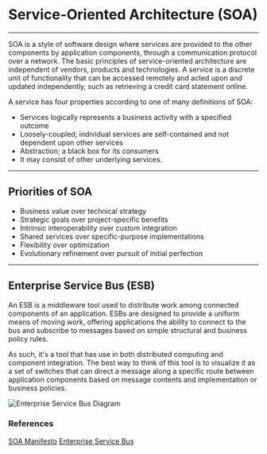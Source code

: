 # Service-Oriented Architecture (SOA)
---

SOA is a style of software design where services are provided to the other components by application components, through a communication protocol over a network. The basic principles of service-oriented architecture are independent of vendors, products and technologies. A service is a discrete unit of functionality that can be accessed remotely and acted upon and updated independently, such as retrieving a credit card statement online.

A service has four properties according to one of many definitions of SOA:

- Services logically represents a business activity with a specified outcome
- Loosely-coupled; individual services are self-contained and not dependent upon other services
- Abstraction; a black box for its consumers
- It may consist of other underlying services.

---
## Priorities of SOA

- Business value over technical strategy 
- Strategic goals over project-specific benefits 
- Intrinsic interoperability over custom integration 
- Shared services over specific-purpose implementations 
- Flexibility over optimization 
- Evolutionary refinement over pursuit of initial perfection

---
## Enterprise Service Bus (ESB)

An ESB is a middleware tool used to distribute work among connected components of an application. ESBs are designed to provide a uniform means of moving work, offering applications the ability to connect to the bus and subscribe to messages based on simple structural and business policy rules.

As such, it's a tool that has use in both distributed computing and component integration. The best way to think of this tool is to visualize it as a set of switches that can direct a message along a specific route between application components based on message contents and implementation or business policies.

![Enterprise Service Bus Diagram](https://www.hcltech.com/sites/default/files/images/esb_architecture.png?itok=tt5gIUR4)

### References

[SOA Manifesto](http://www.soa-manifesto.org/)
[Enterprise Service Bus](https://searchmicroservices.techtarget.com/definition/enterprise-service-bus-ESB)